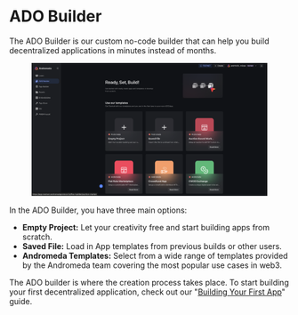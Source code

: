 # ADO Builder

The ADO Builder is our custom no-code builder that can help you build decentralized applications in minutes instead of months. &#x20;

<figure><img src="../.gitbook/assets/Screen Shot 2024-04-24 at 6.26.00 PM.png" alt=""><figcaption></figcaption></figure>

In the ADO Builder, you have three main options:

* **Empty Project:** Let your creativity free and start building apps from scratch.
* **Saved File:** Load in App templates from previous builds or other users.
* **Andromeda Templates:** Select from a wide range of templates provided by the Andromeda team covering the most popular use cases in web3.

The ADO builder is where the creation process takes place. To start building your first decentralized application, check out our "[Building Your First App](../guides-and-examples/ado-builder/building-your-first-app.md)" guide.
